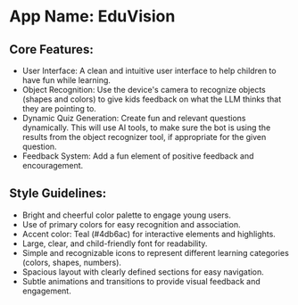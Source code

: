 # **App Name**: EduVision

## Core Features:

- User Interface: A clean and intuitive user interface to help children to have fun while learning.
- Object Recognition: Use the device's camera to recognize objects (shapes and colors) to give kids feedback on what the LLM thinks that they are pointing to.
- Dynamic Quiz Generation: Create fun and relevant questions dynamically. This will use AI tools, to make sure the bot is using the results from the object recognizer tool, if appropriate for the given question.
- Feedback System: Add a fun element of positive feedback and encouragement.

## Style Guidelines:

- Bright and cheerful color palette to engage young users.
- Use of primary colors for easy recognition and association.
- Accent color: Teal (#4db6ac) for interactive elements and highlights.
- Large, clear, and child-friendly font for readability.
- Simple and recognizable icons to represent different learning categories (colors, shapes, numbers).
- Spacious layout with clearly defined sections for easy navigation.
- Subtle animations and transitions to provide visual feedback and engagement.